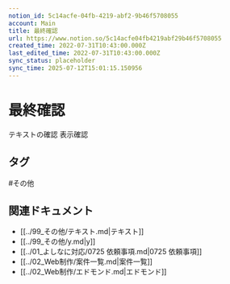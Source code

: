 ```yaml
---
notion_id: 5c14acfe-04fb-4219-abf2-9b46f5708055
account: Main
title: 最終確認
url: https://www.notion.so/5c14acfe04fb4219abf29b46f5708055
created_time: 2022-07-31T10:43:00.000Z
last_edited_time: 2022-07-31T10:43:00.000Z
sync_status: placeholder
sync_time: 2025-07-12T15:01:15.150956
---
```

# 最終確認

テキストの確認
表示確認

## タグ

#その他 

## 関連ドキュメント

- [[../99_その他/テキスト.md|テキスト]]
- [[../99_その他/y.md|y]]
- [[../01_よしなに対応/0725 依頼事項.md|0725 依頼事項]]
- [[../02_Web制作/案件一覧.md|案件一覧]]
- [[../02_Web制作/エドモンド.md|エドモンド]]
